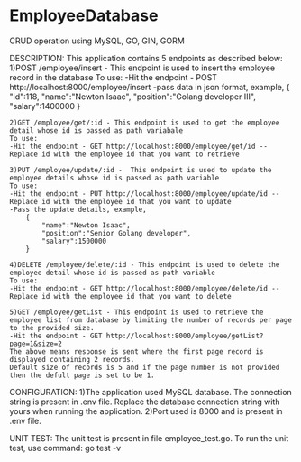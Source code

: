 # EmployeeDatabase
CRUD operation using MySQL, GO, GIN, GORM

DESCRIPTION:
This application contains 5 endpoints as described below:
    1)POST /employee/insert - This endpoint is used to insert the employee record in the database
    To use:
    -Hit the endpoint - POST http://localhost:8000/employee/insert
    -pass data in json format, example,
        {
            "id":118,
            "name":"Newton Isaac",
            "position":"Golang developer III",
            "salary":1400000
        }
    
    2)GET /employee/get/:id - This endpoint is used to get the employee detail whose id is passed as path variabale
    To use:
    -Hit the endpoint - GET http://localhost:8000/employee/get/id -- Replace id with the employee id that you want to retrieve

    3)PUT /employee/update/:id -  This endpoint is used to update the employee details whose id is passed as path variable
    To use:
    -Hit the endpoint - PUT http://localhost:8000/employee/update/id -- Replace id with the employee id that you want to update
    -Pass the update details, example,
        {
            "name":"Newton Isaac",
            "position":"Senior Golang developer",
            "salary":1500000
        }

    4)DELETE /employee/delete/:id - This endpoint is used to delete the employee detail whose id is passed as path variable
    To use:
    -Hit the endpoint - GET http://localhost:8000/employee/delete/id -- Replace id with the employee id that you want to delete

    5)GET /employee/getList - This endpoint is used to retrieve the employee list from database by limiting the number of records per page to the provided size.
    -Hit the endpoint - GET http://localhost:8000/employee/getList?page=1&size=2
    The above means response is sent where the first page record is displayed containing 2 records.
    Default size of records is 5 and if the page number is not provided then the defult page is set to be 1.


CONFIGURATION:
1)The application used MySQL database. The connection string is present in .env file. Replace the database connection string with yours when running the application.
2)Port used is 8000 and is present in .env file.

UNIT TEST:
The unit test is present in file employee_test.go.
To run the unit test, use command: 
    go test -v
